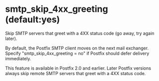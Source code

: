 # smtp_skip_4xx_greeting (default:yes) 


Skip SMTP servers that greet with a 4XX status code (go away, try
again later).



By default, the Postfix SMTP client moves on the next mail exchanger.
Specify
"smtp_skip_4xx_greeting = no" if Postfix should defer delivery
immediately.


 This feature is available in Postfix 2.0 and earlier.
Later Postfix versions always skip remote SMTP servers that greet
with a
4XX status code. 



